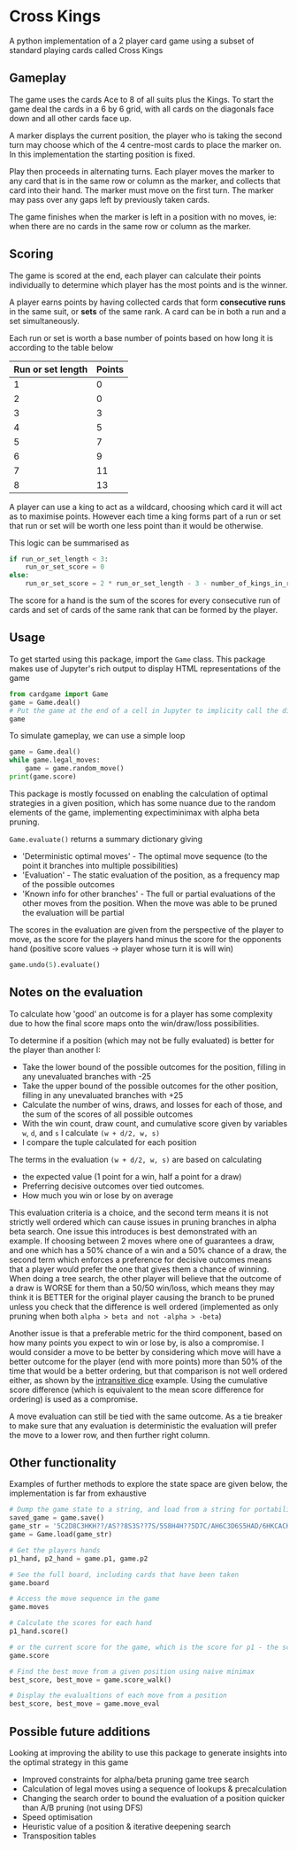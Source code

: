 # Cross Kings

A python implementation of a 2 player card game using a subset of standard playing cards called Cross Kings

## Gameplay

The game uses the cards Ace to 8 of all suits plus the Kings. To start the game deal the cards in a 6 by 6 grid, with all cards on the diagonals face down and all other cards face up.

A marker displays the current position, the player who is taking the second turn may choose which of the 4 centre-most cards to place the marker on. In this implementation the starting position is fixed.

Play then proceeds in alternating turns. Each player moves the marker to any card that is in the same row or column as the marker, and collects that card into their hand. The marker must move on the first turn. The marker may pass over any gaps left by previously taken cards.

The game finishes when the marker is left in a position with no moves, ie: when there are no cards in the same row or column as the marker.

## Scoring

The game is scored at the end, each player can calculate their points individually to determine which player has the most points and is the winner.

A player earns points by having collected cards that form **consecutive runs** in the same suit, or **sets** of the same rank. A card can be in both a run and a set simultaneously.

Each run or set is worth a base number of points based on how long it is according to the table below

| Run or set length | Points |
| ----------------- | ------ |
| 1                 | 0      |
| 2                 | 0      |
| 3                 | 3      |
| 4                 | 5      |
| 5                 | 7      |
| 6                 | 9      |
| 7                 | 11     |
| 8                 | 13     |

A player can use a king to act as a wildcard, choosing which card it will act as to maximise points. However each time a king forms part of a run or set that run or set will be worth one less point than it would be otherwise.

This logic can be summarised as

```python
if run_or_set_length < 3:
    run_or_set_score = 0
else:
    run_or_set_score = 2 * run_or_set_length - 3 - number_of_kings_in_run_or_set
```

The score for a hand is the sum of the scores for every consecutive run of cards and set of cards of the same rank that can be formed by the player.

## Usage

To get started using this package, import the ``Game`` class. This package makes use of Jupyter's rich output to display HTML representations of the game

```python
from cardgame import Game
game = Game.deal()
# Put the game at the end of a cell in Jupyter to implicity call the display function
game
```

To simulate gameplay, we can use a simple loop

```python
game = Game.deal()
while game.legal_moves:
    game = game.random_move()
print(game.score)
```

This package is mostly focussed on enabling the calculation of optimal strategies in a given position, which has some nuance due to the random elements of the game, implementing expectiminimax with alpha beta pruning.

`Game.evaluate()` returns a summary dictionary giving

* 'Deterministic optimal moves' - The optimal move sequence (to the point it branches into multiple possibilities)
* 'Evaluation' - The static evaluation of the position, as a frequency map of the possible outcomes
* 'Known info for other branches' - The full or partial evaluations of the other moves from the position. When the move was able to be pruned the evaluation will be partial

The scores in the evaluation are given from the perspective of the player to move, as the score for the players hand minus the score for the opponents hand (positive score values &rarr; player whose turn it is will win)

```python
game.undo(5).evaluate()
```

## Notes on the evaluation

To calculate how 'good' an outcome is for a player has some complexity due to how the final score maps onto the win/draw/loss possibilities.

To determine if a position (which may not be fully evaluated) is better for the player than another I:

* Take the lower bound of the possible outcomes for the position, filling in any unevaluated branches with -25
* Take the upper bound of the possible outcomes for the other position, filling in any unevaluated branches with +25
* Calculate the number of wins, draws, and losses for each of those, and the sum of the scores of all possible outcomes
* With the win count, draw count, and cumulative score given by variables `w`, `d`, and `s` I calculate `(w + d/2, w, s)`
* I compare the tuple calculated for each position

The terms in the evaluation `(w + d/2, w, s)` are based on calculating

* the expected value (1 point for a win, half a point for a draw)
* Preferring decisive outcomes over tied outcomes.
* How much you win or lose by on average

This evaluation criteria is a choice, and the second term means it is not strictly well ordered which can cause issues in pruning branches in alpha beta search. One issue this introduces is best demonstrated with an example. If choosing between 2 moves where one of guarantees a draw, and one which has a 50% chance of a win and a 50% chance of a draw, the second term which enforces a preference for decisive outcomes means that a player would prefer the one that gives them a chance of winning. When doing a tree search, the other player will believe that the outcome of a draw is WORSE for them than a 50/50 win/loss, which means they may think it is BETTER for the original player causing the branch to be pruned unless you check that the difference is well ordered (implemented as only pruning when both `alpha > beta and not -alpha > -beta`)

Another issue is that a preferable metric for the third component, based on how many points you expect to win or lose by, is also a compromise. I would consider a move to be better by considering which move will have a better outcome for the player (end with more points) more than 50% of the time that would be a better ordering, but that comparison is not well ordered either, as shown by the [intransitive dice](https://en.wikipedia.org/wiki/Intransitive_dice) example. Using the cumulative score difference (which is equivalent to the mean score difference for ordering) is used as a compromise.

A move evaluation can still be tied with the same outcome. As a tie breaker to make sure that any evaluation is deterministic the evaluation will prefer the move to a lower row, and then further right column.

## Other functionality

Examples of further methods to explore the state space are given below, the implementation is far from exhaustive

```python
# Dump the game state to a string, and load from a string for portability
saved_game = game.save()
game_str = '5C2D8C3HKH??/AS??8S3S??7S/5S8H4H??5D7C/AH6C3D6S5HAD/6HKCACKD4C2H/8D2S7H4D7D??//2C3C4S6DKS//731630308968466917018937'
game = Game.load(game_str)

# Get the players hands
p1_hand, p2_hand = game.p1, game.p2

# See the full board, including cards that have been taken
game.board

# Access the move sequence in the game
game.moves

# Calculate the scores for each hand
p1_hand.score()

# or the current score for the game, which is the score for p1 - the score for p2
game.score

# Find the best move from a given position using naive minimax
best_score, best_move = game.score_walk()

# Display the evalualtions of each move from a position
best_score, best_move = game.move_eval
```

## Possible future additions

Looking at improving the ability to use this package to generate insights into the optimal strategy in this game

- Improved constraints for alpha/beta pruning game tree search
- Calculation of legal moves using a sequence of lookups & precalculation
- Changing the search order to bound the evaluation of a position quicker than A/B pruning (not using DFS)
- Speed optimisation
- Heuristic value of a position & iterative deepening search
- Transposition tables